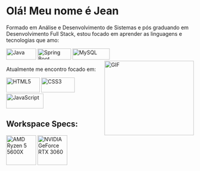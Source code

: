 # Olá! Meu nome é Jean

Formado em Análise e Desenvolvimento de Sistemas e pós graduando em Desenvolvimento Full Stack, estou focado em aprender as linguagens e tecnologias que amo:

<p>
  <img src="https://github.com/jeansillva/jeansillva/assets/111095599/d5ae9d34-78a8-457d-8ce0-64ccedfd6699" alt="Java" width="80" height="30">
  <img src="https://img.shields.io/badge/Spring-6DB33F?style=for-the-badge&logo=spring&logoColor=white" alt="Spring Boot" width="90" height="30">
  <img src="https://img.shields.io/badge/MySQL-005C84?style=for-the-badge&logo=mysql&logoColor=white" alt="MySQL" width="100" height="30">
  <img src="https://github.com/jeansillva/jeansillva/assets/111095599/700ca774-065d-4969-b4c1-290bc04d4693" alt="GIF" align="right" width="240" height="200">
</p>

Atualmente me encontro focado em:

<p>
  <img src="https://img.shields.io/badge/HTML5-E34F26?style=for-the-badge&logo=html5&logoColor=white" alt="HTML5" width="90" height="40">
  <img src="https://img.shields.io/badge/CSS3-1572B6?style=for-the-badge&logo=css3&logoColor=white" alt="CSS3" width="90" height="40">
  <img src="https://img.shields.io/badge/JavaScript-F7DF1E?style=for-the-badge&logo=javascript&logoColor=black" alt="JavaScript" width="100" height="40">
</p>

<h2>Workspace Specs:</h2>

<p>
  <img src="https://github.com/jeansillva/jeansillva/assets/111095599/cab41d81-1e03-4345-85e1-22f9a1f49467" alt="AMD Ryzen 5 5600X" width="80" height="80">
  <img src="https://github.com/jeansillva/jeansillva/assets/111095599/f9b371c4-adae-44f6-9512-99fc19676013" alt="NVIDIA GeForce RTX 3060" width="80" height="80">
</p>


